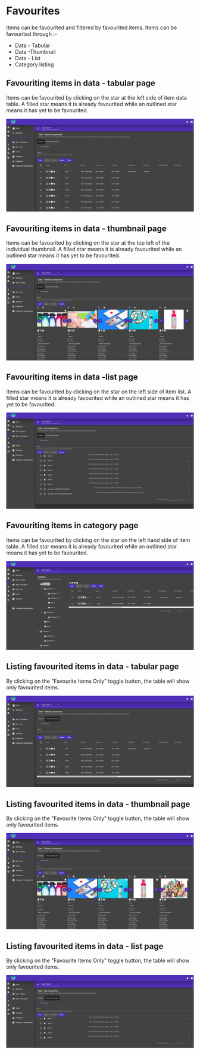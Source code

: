 # Favourites

Items can be favourited and filtered by favourited items. Items can be favourited through :-

* Data - Tabular
* Data -Thumbnail
* Data - List
* Category listing

## Favouriting items in data - tabular page

Items can be favourited by clicking on the star at the left side of item data table. A filled star means it is already favourited while an outlined star means it has yet to be favourited.

![](../../.gitbook/assets/image%20%2825%29.png)

## Favouriting items in data - thumbnail page

Items can be favourited by clicking on the star at the top left of the individual thumbnail. A filled star means it is already favourited while an outlined star means it has yet to be favourited.

![](../../.gitbook/assets/image%20%2823%29.png)

## Favouriting items in data -list page

Items can be favourited by clicking on the star on the left side of item list. A filled star means it is already favourited while an outlined star means it has yet to be favourited.

![](../../.gitbook/assets/image%20%2827%29.png)

## Favouriting items in category page

Items can be favourited by clicking on the star on the left hand side of item table. A filled star means it is already favourited while an outlined star means it has yet to be favourited.

![](../../.gitbook/assets/image%20%2829%29.png)

## Listing favourited items in data - tabular page

By clicking on the "Favourite Items Only" toggle button, the table will show only favourited items.

![](../../.gitbook/assets/image%20%2826%29.png)

## Listing favourited items in data - thumbnail page

By clicking on the "Favourite Items Only" toggle button, the table will show only favourited items.

![](../../.gitbook/assets/image%20%2824%29.png)

## Listing favourited items in data - list page

By clicking on the "Favourite Items Only" toggle button, the table will show only favourited items.

![](../../.gitbook/assets/image%20%2828%29.png)

